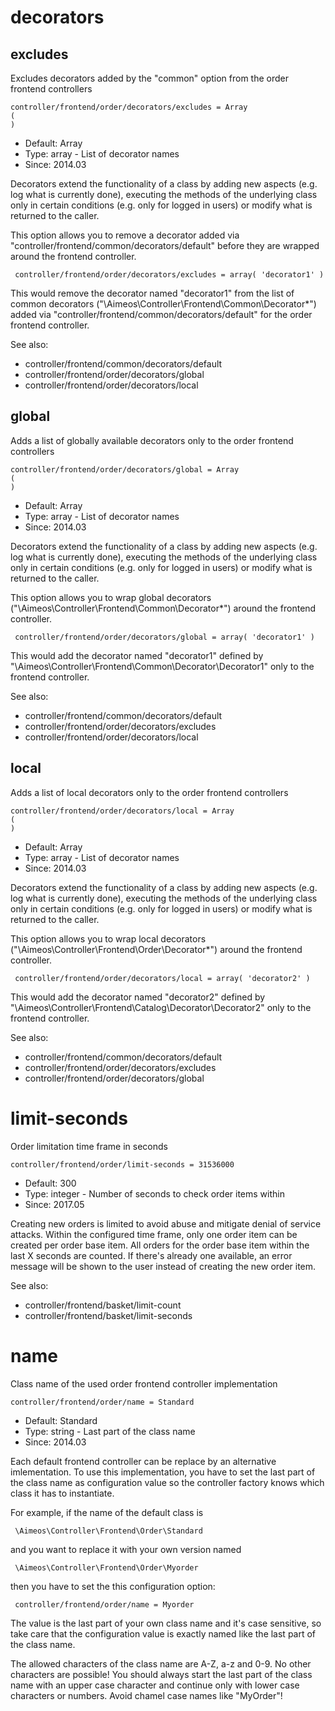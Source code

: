 
# decorators
## excludes

Excludes decorators added by the "common" option from the order frontend controllers

```
controller/frontend/order/decorators/excludes = Array
(
)
```

* Default: Array
* Type: array - List of decorator names
* Since: 2014.03

Decorators extend the functionality of a class by adding new aspects
(e.g. log what is currently done), executing the methods of the underlying
class only in certain conditions (e.g. only for logged in users) or
modify what is returned to the caller.

This option allows you to remove a decorator added via
"controller/frontend/common/decorators/default" before they are wrapped
around the frontend controller.

```
 controller/frontend/order/decorators/excludes = array( 'decorator1' )
```

This would remove the decorator named "decorator1" from the list of
common decorators ("\Aimeos\Controller\Frontend\Common\Decorator\*") added via
"controller/frontend/common/decorators/default" for the order frontend controller.

See also:

* controller/frontend/common/decorators/default
* controller/frontend/order/decorators/global
* controller/frontend/order/decorators/local

## global

Adds a list of globally available decorators only to the order frontend controllers

```
controller/frontend/order/decorators/global = Array
(
)
```

* Default: Array
* Type: array - List of decorator names
* Since: 2014.03

Decorators extend the functionality of a class by adding new aspects
(e.g. log what is currently done), executing the methods of the underlying
class only in certain conditions (e.g. only for logged in users) or
modify what is returned to the caller.

This option allows you to wrap global decorators
("\Aimeos\Controller\Frontend\Common\Decorator\*") around the frontend controller.

```
 controller/frontend/order/decorators/global = array( 'decorator1' )
```

This would add the decorator named "decorator1" defined by
"\Aimeos\Controller\Frontend\Common\Decorator\Decorator1" only to the frontend controller.

See also:

* controller/frontend/common/decorators/default
* controller/frontend/order/decorators/excludes
* controller/frontend/order/decorators/local

## local

Adds a list of local decorators only to the order frontend controllers

```
controller/frontend/order/decorators/local = Array
(
)
```

* Default: Array
* Type: array - List of decorator names
* Since: 2014.03

Decorators extend the functionality of a class by adding new aspects
(e.g. log what is currently done), executing the methods of the underlying
class only in certain conditions (e.g. only for logged in users) or
modify what is returned to the caller.

This option allows you to wrap local decorators
("\Aimeos\Controller\Frontend\Order\Decorator\*") around the frontend controller.

```
 controller/frontend/order/decorators/local = array( 'decorator2' )
```

This would add the decorator named "decorator2" defined by
"\Aimeos\Controller\Frontend\Catalog\Decorator\Decorator2" only to the frontend
controller.

See also:

* controller/frontend/common/decorators/default
* controller/frontend/order/decorators/excludes
* controller/frontend/order/decorators/global

# limit-seconds

Order limitation time frame in seconds

```
controller/frontend/order/limit-seconds = 31536000
```

* Default: 300
* Type: integer - Number of seconds to check order items within
* Since: 2017.05

Creating new orders is limited to avoid abuse and mitigate denial of
service attacks. Within the configured time frame, only one order
item can be created per order base item. All orders for the order
base item within the last X seconds are counted.  If there's already
one available, an error message will be shown to the user instead of
creating the new order item.

See also:

* controller/frontend/basket/limit-count
* controller/frontend/basket/limit-seconds

# name

Class name of the used order frontend controller implementation

```
controller/frontend/order/name = Standard
```

* Default: Standard
* Type: string - Last part of the class name
* Since: 2014.03

Each default frontend controller can be replace by an alternative imlementation.
To use this implementation, you have to set the last part of the class
name as configuration value so the controller factory knows which class it
has to instantiate.

For example, if the name of the default class is

```
 \Aimeos\Controller\Frontend\Order\Standard
```

and you want to replace it with your own version named

```
 \Aimeos\Controller\Frontend\Order\Myorder
```

then you have to set the this configuration option:

```
 controller/frontend/order/name = Myorder
```

The value is the last part of your own class name and it's case sensitive,
so take care that the configuration value is exactly named like the last
part of the class name.

The allowed characters of the class name are A-Z, a-z and 0-9. No other
characters are possible! You should always start the last part of the class
name with an upper case character and continue only with lower case characters
or numbers. Avoid chamel case names like "MyOrder"!
